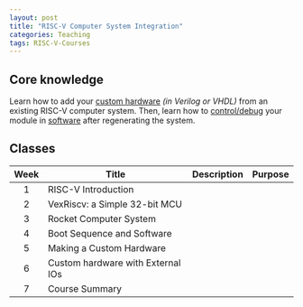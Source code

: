 ```yaml
---
layout: post
title: "RISC-V Computer System Integration"
categories: Teaching
tags: RISC-V-Courses
---
```


## Core knowledge

Learn how to add your <ins>custom hardware</ins> *(in Verilog or VHDL)* from an existing RISC-V computer system. Then, learn how to <ins>control/debug</ins> your module in <ins>software</ins> after regenerating the system.

## Classes

| Week | Title | Description | Purpose |
|:---:|---|---|---|
| 1 | RISC-V Introduction | | |
| 2 | VexRiscv: a Simple 32-bit MCU | | |
| 3 | Rocket Computer System | | |
| 4 | Boot Sequence and Software | | |
| 5 | Making a Custom Hardware | | |
| 6 | Custom hardware with External IOs | | |
| 7 | Course Summary | | |
